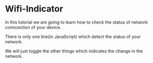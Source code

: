 # Wifi-Indicator


In this tutorial we are going to learn how to check the status of network conncection of your device.

There is only one line(in JavaScript) which detect the status of your network.

We will just toggle the other things which indicates the change in the network.
